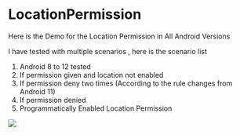 # LocationPermission

Here is the Demo for the Location Permission in All Android Versions

I have tested with multiple scenarios , here is the scenario list

1. Android 8 to 12 tested
2. If permission given and location not enabled
3. If permission deny two times (According to the rule changes from  Android 11)
4. If permission denied
5. Programmatically Enabled Location Permission


![](https://github.com/ParthLotia/LocationPermission/tree/master/screenshots/ss_location1.png)

